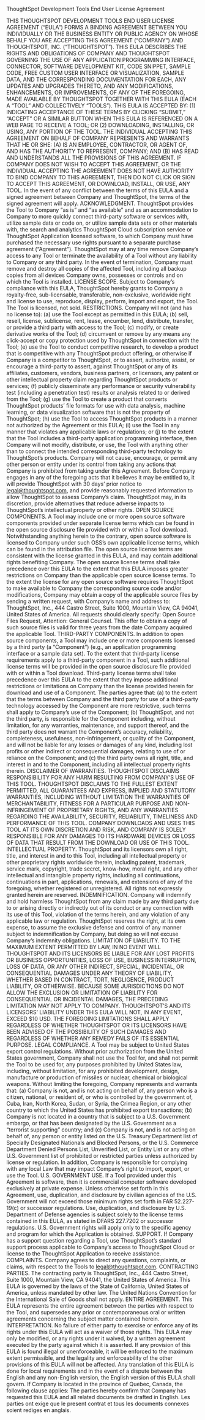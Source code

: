 ThoughtSpot Development Tools End User License Agreement

THIS THOUGHTSPOT DEVELOPMENT TOOLS END USER LICENSE AGREEMENT (“EULA”) FORMS A BINDING AGREEMENT BETWEEN YOU INDIVIDUALLY OR THE BUSINESS ENTITY OR PUBLIC AGENCY ON WHOSE BEHALF YOU ARE ACCEPTING THIS AGREEMENT (“COMPANY”) AND THOUGHTSPOT, INC. (“THOUGHTSPOT”). THIS EULA DESCRIBES THE RIGHTS AND OBLIGATIONS OF COMPANY AND THOUGHTSPOT GOVERNING THE USE OF ANY APPLICATION PROGRAMMING INTERFACE, CONNECTOR, SOFTWARE DEVELOPMENT KIT, CODE SNIPPET, SAMPLE CODE, FREE CUSTOM USER INTERFACE OR VISUALIZATION, SAMPLE DATA, AND THE CORRESPONDING DOCUMENTATION FOR EACH, ANY UPDATES AND UPGRADES THERETO, AND ANY MODIFICATIONS, ENHANCEMENTS, OR IMPROVEMENTS, OF ANY OF THE FOREGOING, MADE AVAILABLE BY THOUGHTSPOT TOGETHER WITH THIS EULA (EACH A “TOOL” AND COLLECTIVELY “TOOLS”).
THIS EULA IS ACCEPTED BY: (1) INDICATING ACCEPTANCE OF THESE TERMS BY CLICKING “SUBMIT,” “ACCEPT” OR A SIMILAR BUTTON WHEN THIS EULA IS REFERENCED ON A WEB PAGE TO RECEIVE A TOOL; OR (2) DOWNLOADING, INSTALLING, OR USING, ANY PORTION OF THE TOOL. THE INDIVIDUAL ACCEPTING THIS AGREEMENT ON BEHALF OF COMPANY REPRESENTS AND WARRANTS THAT HE OR SHE: (A) IS AN EMPLOYEE, CONTRACTOR, OR AGENT OF, AND HAS THE AUTHORITY TO REPRESENT, COMPANY; AND (B) HAS READ AND UNDERSTANDS ALL THE PROVISIONS OF THIS AGREEMENT. IF COMPANY DOES NOT WISH TO ACCEPT THIS AGREEMENT, OR THE INDIVIDUAL ACCEPTING THE AGREEMENT DOES NOT HAVE AUTHORITY TO BIND COMPANY TO THIS AGREEMENT, THEN DO NOT CLICK OR SIGN TO ACCEPT THIS AGREEMENT, OR DOWNLOAD, INSTALL, OR USE, ANY TOOL.
In the event of any conflict between the terms of this EULA and a signed agreement between Company and ThoughtSpot, the terms of the signed agreement will apply.
ACKNOWLEDGMENT. ThoughtSpot provides the Tool to Company “as is” and “as available” and as an accommodation to Company to more quickly connect third-party software or services with, utilize sample data or code on, or utilize sample data sets or other materials with, the search and analytics ThoughtSpot Cloud subscription service or ThoughtSpot Application licensed software, to which Company must have purchased the necessary use rights pursuant to a separate purchase agreement (“Agreement”). ThoughtSpot may at any time remove Company’s access to any Tool or terminate the availability of a Tool without any liability to Company or any third party. In the event of termination, Company must remove and destroy all copies of the affected Tool, including all backup copies from all devices Company owns, possesses or controls and on which the Tool is installed.
LICENSE SCOPE. Subject to Company’s compliance with this EULA, ThoughtSpot hereby grants to Company a royalty-free, sub-licensable, transferable, non-exclusive, worldwide right and license to use, reproduce, display, perform, import and export, the Tool. The Tool is licensed, not sold.
RESTRICTIONS. Company will not (and has no license to): (a) use the Tool except as permitted in this EULA; (b) sell, resell, license, sublicense, rent, lease, encumber, lend, distribute, transfer, or provide a third party with access to the Tool; (c) modify, or create derivative works of the Tool; (d) circumvent or remove by any means any click-accept or copy protection used by ThoughtSpot in connection with the Tool; (e) use the Tool to conduct competitive research, to develop a product that is competitive with any ThoughtSpot product offering, or otherwise if Company is a competitor to ThoughtSpot, or to assert, authorize, assist, or encourage a third-party to assert, against ThoughtSpot or any of its affiliates, customers, vendors, business partners, or licensors, any patent or other intellectual property claim regarding ThoughtSpot products or services; (f) publicly disseminate any performance or security vulnerability test (including a penetration test) results or analysis related to or derived from the Tool; (g) use the Tool to create a product that converts ThoughtSpot products’ file formats for use with data analysis, machine learning, or data visualization software that is not the property of ThoughtSpot; (h) use the Tool to access ThoughtSpot products in a manner not authorized by the Agreement or this EULA; (i) use the Tool in any manner that violates any applicable laws or regulations; or (j) to the extent that the Tool includes a third-party application programming interface, then Company will not modify, distribute, or use, the Tool with anything other than to connect the intended corresponding third-party technology to ThoughtSpot’s products. Company will not cause, encourage, or permit any other person or entity under its control from taking any actions that Company is prohibited from taking under this Agreement. Before Company engages in any of the foregoing acts that it believes it may be entitled to, it will provide ThoughtSpot with 30 days’ prior notice to legal@thoughtspot.com, and provide reasonably requested information to allow ThoughtSpot to assess Company’s claim. ThoughtSpot may, in its discretion, provide alternatives that reduce adverse impacts to ThoughtSpot’s intellectual property or other rights.
OPEN SOURCE COMPONENTS. A Tool may include one or more open source software components provided under separate license terms which can be found in the open source disclosure file provided with or within a Tool download. Notwithstanding anything herein to the contrary, open source software is licensed to Company under such OSS’s own applicable license terms, which can be found in the attribution file. The open source license terms are consistent with the license granted in this EULA, and may contain additional rights benefiting Company. The open source license terms shall take precedence over this EULA to the extent that this EULA imposes greater restrictions on Company than the applicable open source license terms. To the extent the license for any open source software requires ThoughtSpot to make available to Company the corresponding source code and/or modifications, Company may obtain a copy of the applicable source files by sending a written request, with Company’s name and address to: ThoughtSpot, Inc., 444 Castro Street, Suite 1000, Mountain View, CA 94041, United States of America. All requests should clearly specify: Open Source Files Request, Attention: General Counsel. This offer to obtain a copy of such source files is valid for three years from the date Company acquired the applicable Tool.
THIRD-PARTY COMPONENTS. In addition to open source components, a Tool may include one or more components licensed by a third party (a “Component”) (e.g., an application programming interface or a sample data set). To the extent that third-party license requirements apply to a third-party component in a Tool, such additional license terms will be provided in the open source disclosure file provided with or within a Tool download. Third-party license terms shall take precedence over this EULA to the extent that they impose additional restrictions or limitations on Company than the license provided herein for download and use of a Component. The parties agree that: (a) to the extent that the terms between Company and the third party for use of a third-party technology accessed by the Component are more restrictive, such terms shall apply to Company’s use of the Component; (b) ThoughtSpot, and not the third party, is responsible for the Component including, without limitation, for any warranties, maintenance, and support thereof, and the third party does not warrant the Component’s accuracy, reliability, completeness, usefulness, non-infringement, or quality of the Component, and will not be liable for any losses or damages of any kind, including lost profits or other indirect or consequential damages, relating to use of or reliance on the Component; and (c) the third party owns all right, title, and interest in and to the Component, including all intellectual property rights therein.
DISCLAIMER OF WARRANTIES. THOUGHTSPOT DISCLAIMS RESPONSIBILITY FOR ANY HARM RESULTING FROM COMPANY’S USE OF THIS TOOL. THOUGHTSPOT DISCLAIMS TO THE FULLEST EXTENT PERMITTED, ALL GUARANTEES AND EXPRESS, IMPLIED AND STATUTORY WARRANTIES, INCLUDING WITHOUT LIMITATION THE WARRANTIES OF MERCHANTABILITY, FITNESS FOR A PARTICULAR PURPOSE AND NON-INFRINGEMENT OF PROPRIETARY RIGHTS, AND ANY WARRANTIES REGARDING THE AVAILABILITY, SECURITY, RELIABILITY, TIMELINESS AND PERFORMANCE OF THIS TOOL. COMPANY DOWNLOADS AND USES THIS TOOL AT ITS OWN DISCRETION AND RISK, AND COMPANY IS SOLELY RESPONSIBLE FOR ANY DAMAGES TO ITS HARDWARE DEVICES OR LOSS OF DATA THAT RESULT FROM THE DOWNLOAD OR USE OF THIS TOOL.
INTELLECTUAL PROPERTY. ThoughtSpot and its licensors own all right, title, and interest in and to this Tool, including all intellectual property or other proprietary rights worldwide therein, including patent, trademark, service mark, copyright, trade secret, know-how, moral right, and any other intellectual and intangible property rights, including all continuations, continuations in part, applications, renewals, and extensions of any of the foregoing, whether registered or unregistered. All rights not expressly granted herein are reserved.
INDEMNIFICATION. Company will indemnify and hold harmless ThoughtSpot from any claim made by any third party due to or arising directly or indirectly out of its conduct or any connection with its use of this Tool, violation of the terms herein, and any violation of any applicable law or regulation. ThoughtSpot reserves the right, at its own expense, to assume the exclusive defense and control of any manner subject to indemnification by Company, but doing so will not excuse Company’s indemnity obligations.
LIMITATION OF LIABILITY. TO THE MAXIMUM EXTENT PERMITTED BY LAW, IN NO EVENT WILL THOUGHTSPOT AND ITS LICENSORS BE LIABLE FOR ANY LOST PROFITS OR BUSINESS OPPORTUNITIES, LOSS OF USE, BUSINESS INTERRUPTION, LOSS OF DATA, OR ANY OTHER INDIRECT, SPECIAL, INCIDENTAL, OR CONSEQUENTIAL DAMAGES UNDER ANY THEORY OF LIABILITY, WHETHER BASED IN CONTRACT, TORT, NEGLIGENCE, PRODUCT LIABILITY, OR OTHERWISE. BECAUSE SOME JURISDICTIONS DO NOT ALLOW THE EXCLUSION OR LIMITATION OF LIABILITY FOR CONSEQUENTIAL OR INCIDENTAL DAMAGES, THE PRECEDING LIMITATION MAY NOT APPLY TO COMPANY. THOUGHTSPOT’S AND ITS LICENSORS’ LIABILITY UNDER THIS EULA WILL NOT, IN ANY EVENT, EXCEED \$10 USD. THE FOREGOING LIMITATIONS SHALL APPLY REGARDLESS OF WHETHER THOUGHTSPOT OR ITS LICENSORS HAVE BEEN ADVISED OF THE POSSIBILITY OF SUCH DAMAGES AND REGARDLESS OF WHETHER ANY REMEDY FAILS OF ITS ESSENTIAL PURPOSE.
LEGAL COMPLIANCE. A Tool may be subject to United States export control regulations. Without prior authorization from the United States government, Company shall not use the Tool for, and shall not permit the Tool to be used for, any purposes prohibited by United States law, including, without limitation, for any prohibited development, design, manufacture or production of missiles or nuclear, chemical or biological weapons. Without limiting the foregoing, Company represents and warrants that: (a) Company is not, and is not acting on behalf of, any person who is a citizen, national, or resident of, or who is controlled by the government of, Cuba, Iran, North Korea, Sudan, or Syria, the Crimea Region, or any other country to which the United States has prohibited export transactions; (b) Company is not located in a country that is subject to a U.S. Government embargo, or that has been designated by the U.S. Government as a “terrorist supporting” country; and (c) Company is not, and is not acting on behalf of, any person or entity listed on the U.S. Treasury Department list of Specially Designated Nationals and Blocked Persons, or the U.S. Commerce Department Denied Persons List, Unverified List, or Entity List or any other U.S. Government list of prohibited or restricted parties unless authorized by license or regulation. In addition, Company is responsible for complying with any local Law that may impact Company’s right to import, export, or use the Tool.
U.S. GOVERNMENT USE. If a Tool provided under this Agreement is software, then it is commercial computer software developed exclusively at private expense. Unless otherwise set forth in this Agreement, use, duplication, and disclosure by civilian agencies of the U.S. Government will not exceed those minimum rights set forth in FAR 52.227-19(c) or successor regulations. Use, duplication, and disclosure by U.S. Department of Defense agencies is subject solely to the license terms contained in this EULA, as stated in DFARS 227.7202 or successor regulations. U.S. Government rights will apply only to the specific agency and program for which the Application is obtained.
SUPPORT. If Company has a support question regarding a Tool, use ThoughtSpot’s standard support process applicable to Company’s access to ThoughtSpot Cloud or license to the ThoughtSpot Application to receive assistance.
COMPLAINTS. Company agrees to direct any questions, complaints, or claims, with respect to the Tools to legal@thoughtspot.com.
CONTRACTING PARTIES. The contracting party is ThoughtSpot, Inc., 444 Castro Street, Suite 1000, Mountain View, CA 94041, the United States of America. This EULA is governed by the laws of the State of California, United States of America, unless mandated by other law. The United Nations Convention for the International Sale of Goods shall not apply.
ENTIRE AGREEMENT. This EULA represents the entire agreement between the parties with respect to the Tool, and supersedes any prior or contemporaneous oral or written agreements concerning the subject matter contained herein.
INTERPRETATION. No failure of either party to exercise or enforce any of its rights under this EULA will act as a waiver of those rights. This EULA may only be modified, or any rights under it waived, by a written agreement executed by the party against which it is asserted. If any provision of this EULA is found illegal or unenforceable, it will be enforced to the maximum extent permissible, and the legality and enforceability of the other provisions of this EULA will not be affected. Any translation of this EULA is done for local requirements and in the event of a dispute between the English and any non-English version, the English version of this EULA shall govern. If Company is located in the province of Quebec, Canada, the following clause applies: The parties hereby confirm that Company has requested this EULA and all related documents be drafted in English. Les parties ont exige que le present contrat et tous les documents connexes soient rediges en anglais.

